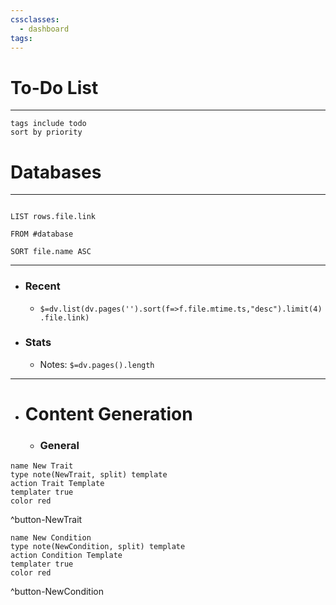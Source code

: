 ```yaml
---
cssclasses:
  - dashboard
tags:
---
```

# To-Do List
---
```tasks
tags include todo
sort by priority
```

# Databases
- - -
```dataview

LIST rows.file.link

FROM #database

SORT file.name ASC

```
- - -
- ### Recent 
	- `$=dv.list(dv.pages('').sort(f=>f.file.mtime.ts,"desc").limit(4).file.link)`
- ### Stats
	- Notes:  `$=dv.pages().length`
---
- # Content Generation
	- ### General 
```button
name New Trait
type note(NewTrait, split) template
action Trait Template
templater true
color red
```
^button-NewTrait
```button
name New Condition
type note(NewCondition, split) template
action Condition Template
templater true
color red
```
^button-NewCondition